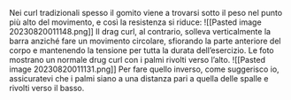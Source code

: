 Nei curl tradizionali spesso il gomito viene a trovarsi sotto il peso nel punto più alto del movimento, e così la resistenza si riduce:
![[Pasted image 20230820011148.png]]
Il drag curl, al contrario, solleva verticalmente la barra anziché fare un movimento circolare, sfiorando la parte anteriore del corpo e mantenendo la tensione per tutta la durata dell’esercizio.
Le foto mostrano un normale drug curl con i palmi rivolti verso l’alto.
![[Pasted image 20230820011131.png]]
Per fare quello inverso, come suggerisco io, assicuratevi che i palmi siano a una distanza pari a quella delle spalle e rivolti verso il basso.

